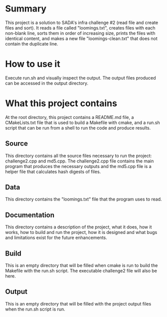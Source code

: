 # Summary 
This project is a solution to SADA's infra challenge #2 (read file and create files and sort). It reads a file called "loomings.txt", creates files with each non-blank line, sorts them in order of increasing size, prints the files with identical content, and makes a new file "loomings-clean.txt" that does not contain the duplicate line. 

# How to use it
Execute run.sh and visually inspect the output. The output files produced can be accessed in the output directory.

# What this project contains
At the root directory, this project contains a README.md file, a CMakeLists.txt file that is used to build a Makefile with cmake, and a run.sh script that can be run from a shell to run the code and produce results.

## Source
This directory contains all the source files necessary to run the project: challenge2.cpp and md5.cpp. The challenge2.cpp file contains the main program that produces the necessary outputs and the md5.cpp file is a helper file that calculates hash digests of files.

## Data
This directory contains the "loomings.txt" file that the program uses to read. 

## Documentation
This directory contains a description of the project, what it does, how it works, how to build and run the project, how it is designed and what bugs and limitations exist for the future enhancements.

## Build
This is an empty directory that will be filled when cmake is run to build the Makefile with the run.sh script. The executable challenge2 file will also be here.

## Output
This is an empty directory that will be filled with the project output files when the run.sh script is run.
